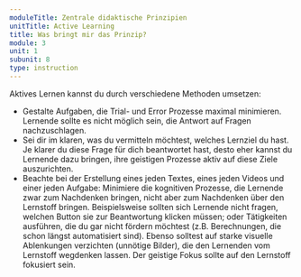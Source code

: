 ```yaml
---
moduleTitle: Zentrale didaktische Prinzipien
unitTitle: Active Learning
title: Was bringt mir das Prinzip?
module: 3
unit: 1
subunit: 8
type: instruction
---
```


Aktives Lernen kannst du durch verschiedene Methoden umsetzen:

* Gestalte Aufgaben, die Trial- und Error Prozesse maximal minimieren. Lernende sollte es nicht möglich sein, die Antwort auf Fragen nachzuschlagen.
* Sei dir im klaren, was du vermitteln möchtest, welches Lernziel du hast. Je klarer du diese Frage für dich beantwortet hast, desto eher kannst du Lernende dazu bringen, ihre geistigen Prozesse aktiv auf diese Ziele auszurichten.
* Beachte bei der Erstellung eines jeden Textes, eines jeden Videos und einer jeden Aufgabe: Minimiere die kognitiven Prozesse, die Lernende zwar zum Nachdenken bringen, nicht aber zum Nachdenken über den Lernstoff bringen. Beispielsweise sollten sich Lernende nicht fragen, welchen Button sie zur Beantwortung klicken müssen; oder Tätigkeiten ausführen, die du gar nicht fördern möchtest (z.B. Berechnungen, die schon längst automatisiert sind). Ebenso solltest auf starke visuelle Ablenkungen verzichten (unnötige Bilder), die den Lernenden vom Lernstoff wegdenken lassen. Der geistige Fokus sollte auf den Lernstoff fokusiert sein.


